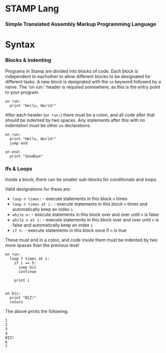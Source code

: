 # STAMP Lang
### Simple Translated Assembly Markup Programming Language

# Syntax
### Blocks & Indenting
Programs in Stamp are divided into blocks of code. Each block is independent to eachother to allow different blocks to be designated for different tasks. A new block is designated with the `on` keyword followed by a name. The 'on run:' header is required somewhere, as this is the entry point to your program.
```
on run:
  print "Hello, World!"
```

After each header (`on run:`) there must be a colon, and all code after that should be indented by two spaces. Any statements after this with no indentation must be other `on` declarations.
```
on run:
  print "Hello, World!"
  jump end

on end:
  print "Goodbye"
```


### Ifs & Loops
Inside a block, there can be smaller sub-blocks for conditionals and loops.

Valid designations for these are:
* `loop n times:` - execute statements in this block `n` times
* `loop n times at i:` - execute statements in this block `n` times and automatically keep an index `i`
* `while n:` - execute statements in this block over and over until `n` is false
* `while n at i:` - execute statements in this block over and over until `n` is false and automatically keep an index `i`
* `if n:` - execute statements in this block once if `n` is true

These must end in a colon, and code inside them must be indented by two more spaces than the previous level
```
on run:
  loop 7 times at i:
    if i == 5:
      jump biz
      continue
    
    print i
    

on biz:
  print "BIZ!"
  return
```
The above prints the following:
```
1
2
3
4
BIZ!
6
7
```
